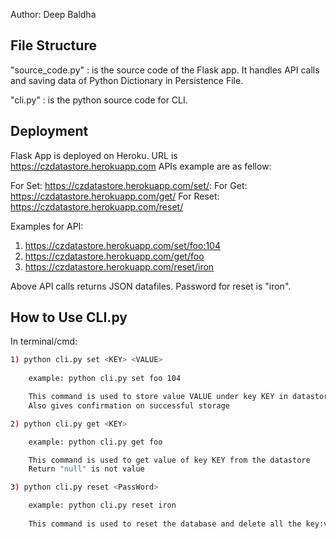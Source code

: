 Author: Deep Baldha

## File Structure

"source_code.py" :  is the source code of the Flask app. 
		    It handles API calls and saving data of Python Dictionary in Persistence File.
		    
"cli.py"         :  is the python source code for CLI.

## Deployment

Flask App is deployed on Heroku.
URL is https://czdatastore.herokuapp.com
APIs example are as fellow:

For Set: https://czdatastore.herokuapp.com/set/<key>:<value>
For Get: https://czdatastore.herokuapp.com/get/<key>
For Reset: https://czdatastore.herokuapp.com/reset/<password>

Examples for API:

1) https://czdatastore.herokuapp.com/set/foo:104
2) https://czdatastore.herokuapp.com/get/foo
3) https://czdatastore.herokuapp.com/reset/iron

Above API calls returns JSON datafiles.
Password for reset is "iron".

## How to Use CLI.py

In terminal/cmd:

```bash
1) python cli.py set <KEY> <VALUE>
	
	example: python cli.py set foo 104

	This command is used to store value VALUE under key KEY in datastore
	Also gives confirmation on successful storage
```
```bash	
2) python cli.py get <KEY>

	example: python cli.py get foo

	This command is used to get value of key KEY from the datastore
	Return "null" is not value
```
```bash	
3) python cli.py reset <PassWord>

	example: python cli.py reset iron
	
	This command is used to reset the database and delete all the key:value pairs from datastore
```
